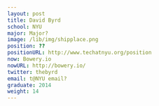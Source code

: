 ```yaml
---
layout: post
title: David Byrd
school: NYU
major: Major?
image: /lib/img/shipplace.png
position: ??
positionURL: http://www.techatnyu.org/position
now: Bowery.io
nowURL: http://bowery.io/
twitter: thebyrd
email: t@NYU email?
graduate: 2014
weight: 14
---
```

